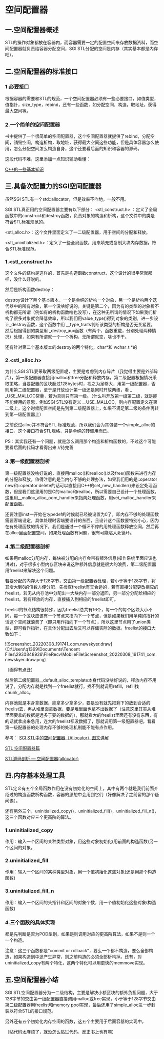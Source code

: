 # 空间配置器

## 一.空间配置器概述

STL的操作对象都放在容器内，而容器需要一定的配置空间来存放数据资料，而空间配置器就负责给容器分配空间，SGI STL分配的空间是内存（其实基本都是内存吧）。

## 二.空间配置器的标准接口

### 1.必要接口

根据容器的需要和STL的规范，一个空间配置器必须有一些必要接口，如值类型，值指针，size_type，rebind，还有一些函数，如分配空间，构造，取地址，获得最大空间等。

### 2.一个简单的空间配置器

书中提供了一个很简单的空间配置器，这个空间配置器就提供了rebind，分配空间，销毁空间，构造析构，取地址，获得最大空间这些功能，但是具体容器怎么使用，怎么分配空间怎么构造自身，这个还要看后面的知识和容器的源码。

这段代码不难，这里添加一点知识辅助看懂：

[C++的一些基本知识](https://github.com/wasamtc/C-Basics)

## 三.具备次配置力的SGI空间配置器

虽然SGI STL有一个std::allocator，但是效率不咋地，一般不用。

SGI STL真正用的空间配置器主要有以下部分：
<stl_construct.h> ：定义了全局函数中的construct和destroy函数，负责对象的构造和析构，这个文件中的类是符合STL标准规范的。

<stl_alloc.h>：这个文件里面定义了一二级配置器，用于空间的分配和释放。

<stl_uninitialized.h>：定义了一些全局函数，用来填充或复制大块内存数据，符合STL标准规范。

### 1.<stl_construct.h>

这个文件的结构是这样的，首先是构造函数construct，这个设计的很平常就那样，没什么好说的。

然后是析构函数destroy：

destroy设计了两个基本版本，一个是单纯的析构一个对象，另一个是析构两个迭代器中的所有对象，第一个没啥好说的，关键是第二个，因为有的类型的对象析不析构都无所谓（例如有的析构函数啥也没写），在这种无所谓的情况下如果我们析构了很多对象就会降低效率，所以我们用value_type()得到对象的类别，进一步设计_destroy函数，这个函数中用 __type_traits判断该类型的析构是否无关紧要，然后根据得到的类型用 _destroy_aux函数（有两个，函数重载，分别处理两种情况）处理，如果有所谓就一个一个析构，无所谓就空，啥也不干。

还有针对第二个基本版本的destroy的两个特化，char*和 wchar_t *的

### 2.<stl_alloc.h>

为什么SGI STL要采取两级配置呢，主要是考虑到内存碎片（我觉得主要是外部碎片），第一级配置器直接用malloc和free分配和释放内存，第二级配置根据情况采取策略，当要配置的区块超过128bytes时，视之为足够大，用第一级配置器，否则用第二级配置器，至于是开放设计第一级还是同时开放两级，看 _ _USE_MALLOC常量，若为真则只有第一级。（什么叫开放第一级第二级，就是能不能使用的意思，例如SGI STL没有定义 __USE_MALLOC，则内存配置定义在第二级上，这个时候配置空间是先到第二级配置器上，如果不满足第二级的条件再转到第一级配置器上）

之前说过alloc并不符合STL 标准规范，所以我们会为其包装一个simple_alloc的接口，这个接口符合STL规格，只是单纯的转调用而已。

PS：其实我还有一个问题，就是怎么调用那个构造和析构函数的，不过这个可能要看后面的代码才看得出来 //待完善

### 3.第一级配置器剖析

第一级配置器没啥好说的，直接用malloc()和realloc()以及free()函数来进行内存的分配和释放。值得注意的是当内存不够的处理办法，如果我们用的是::operator new和::operator delete的话可以直接用C++的set_new_handler()来设定处理函数，但是我们这里用的是C的malloc和realloc，所以需要自己设计一个处理函数，这里用__malloc_alloc_oom_handler来指向处理函数，用set_malloc_handler来配置函数。

还要注意inst一开始在typedef的时候就已经被设置为0了，即内存不够的处理函数需要客端设定，具体处理时客端要设计的东西，且设计这个函数要特别小心，因为在有处理函数的情况下，我们是通过一个循环不停的用处理函数释放空间，然后再在alloc里面配置空间，如果处理函数有问题，很有可能陷入死循环。

### 4.第二级配置器剖析

如果用malloc分配内存，每块被分配的内存会带有额外信息(操作系统里面应该也讲过)，对于很多小型内存区块来说这种额外信息就是很大的浪费，第二级配置器用freelist来解决这个问题。

若要分配的内存大于128字节，交由第一级配置器处理，若小于等于128字节，将其增大到8的倍数方便分配，先检查freelist有无合适的，若有直接分配更改相应的freelist，若无从内存池中分配出一大块内存一部分返回，另一部分分配给相应的freelist。若有释放的内存，直接插入到相应的freelist即可。

freelist的节点结构很特殊，因为freelist总共有16个，每一个的每个区块大小不同，每一个区块应该有一个节点来指向下一个节点，但是如果我们用单纯的指针的话这个空间就浪费了（即只用作指向下一个节点），所以这里节点用了union类型，即可看作指针，在具体分配出去后又可以存储实际的数据。freelist的接口大致如下：

![Screenshot_20220308_191741_com.newskyer.draw](C:\Users\q1369\Documents\Tencent Files\2930848926\FileRecv\MobileFile\Screenshot_20220308_191741_com.newskyer.draw.png)

（画得有点丑）

然后第二级配置器__default_alloc_template本身代码没啥好说的，释放内存不用说了，分配内存就是找到一个freelist就行，找不到就调用refill，refill找chunk_alloc。

内存池就是本身拿数据，能拿多少拿多少，要是没有就先把剩下的放到合适的freelist去，再从堆里面拿数据，要是堆里面也拿不出数据了（注意这里其实从堆里面要拿的数据是远多于要的数据的），那就看大的freelist里面还有没有东西，有的话就拿出来急用，连大的freelist都没数据了，那就调用第一级配置器吧，看看第一级配置器的处理内存不够的处理机制能不能有点作用。

参考：
[SGI STL中的空间配置器（Allocator）图文详解](https://blog.csdn.net/weixin_44277699/article/details/105799463?spm=1001.2101.3001.6650.2&utm_medium=distribute.pc_relevant.none-task-blog-2~default~BlogCommendFromBaidu~Rate-2.queryctrv4&depth_1-utm_source=distribute.pc_relevant.none-task-blog-2~default~BlogCommendFromBaidu~Rate-2.queryctrv4&utm_relevant_index=5)

[STL 空间配置器篇](https://wonanut.blog.csdn.net/article/details/82915529?spm=1001.2101.3001.6650.16&utm_medium=distribute.pc_relevant.none-task-blog-2~default~OPENSEARCH~Rate-16.queryctrv4&depth_1-utm_source=distribute.pc_relevant.none-task-blog-2~default~OPENSEARCH~Rate-16.queryctrv4&utm_relevant_index=22)

[STL源码剖析 — 空间配置器(allocator)](https://www.cnblogs.com/mangoyuan/p/6481556.html)

## 四.内存基本处理工具

STL定义有五个全局函数作用在没有初始化的空间上，其中有两个就是我们前面介绍过的构造函数析构函数，容器的思想中会用到它们（好像解决了之前留的那个疑问诶）。

还有另外三个，uninitialized_copy()，uninitialized_fill()，uninitialized_fill_n()，这三个函数对应三个更高阶的算法。

### 1.uninitialized_copy

作用：输入一个区间的某种类型对象，用这些对象初始化(用前面的构造函数)另一个区间的对象。

### 2.uninitialized_fill

作用：输入一个区间的某种类型对象，用一个值初始化这些对象(还是用那个构造函数)

### 3.uninitialized_fill_n

作用：输入一个区间的头指针和区间的对象个数，用一个值初始化这些对象(构造函数)

### 4.三个函数的具体实现

都是先判断是否为POD型别，如果是则调用对应的更高阶算法，如果不是则一个一个构造。

注意：这三个函数都是“commit or rollback”，要么一个都不构造，要么全部构造，如果构造到中途产生异常，则之前构造的必须全部析构掉。还有，对uninitialized_copy有两个特化，这两个特化可以用更快的memmove实现。

## 五.空间配置器小结

SGI STL空间配置器分为一二级结构，主要是解决小额区块的额外负担问题，大于128字节的交由第一级配置器直接调用malloc或free实现，小于等于128字节交由第二级配置器用freelist和memory pool实现，最后还用了simple_alloc进一步封装以符合STL的接口规范。

另外还有五个初始化内存空间的函数，这五个主要用于后面容器的实现中。

（贴代码太麻烦了，就没怎么贴过代码，反正书上也有嘛）
